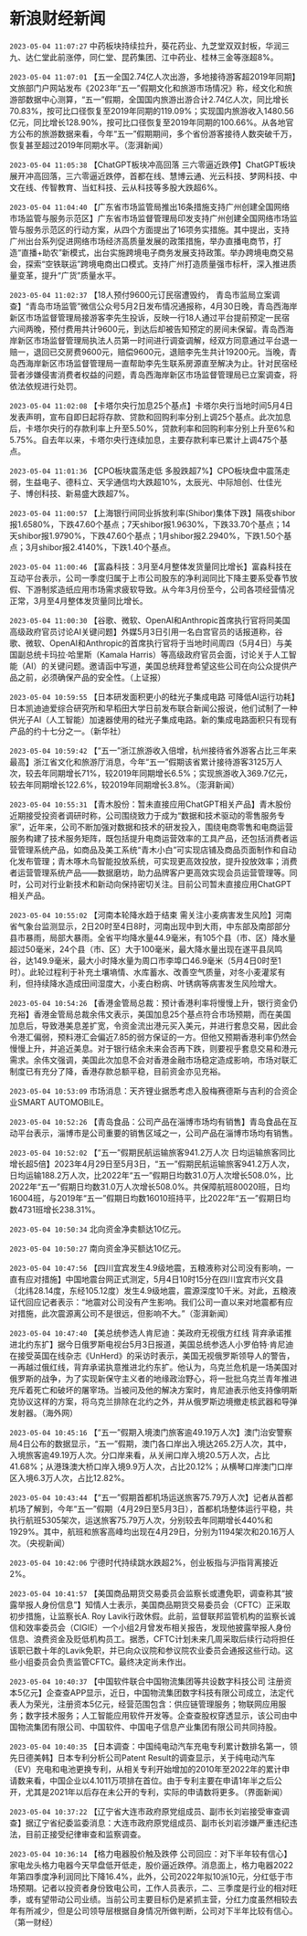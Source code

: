 # 新浪财经新闻
`2023-05-04 11:07:27` 中药板块持续拉升，葵花药业、九芝堂双双封板，华润三九、达仁堂此前涨停，同仁堂、昆药集团、江中药业、桂林三金等涨超8%。

`2023-05-04 11:07:01` 【五一全国2.74亿人次出游，多地接待游客超2019年同期】文旅部门户网站发布《2023年“五一”假期文化和旅游市场情况》称，经文化和旅游部数据中心测算，“五一”假期，全国国内旅游出游合计2.74亿人次，同比增长70.83%，按可比口径恢复至2019年同期的119.09%；实现国内旅游收入1480.56亿元，同比增长128.90%，按可比口径恢复至2019年同期的100.66%。从各地官方公布的旅游数据来看，今年“五一”假期期间，多个省份游客接待人数突破千万，恢复甚至超过2019年同期水平。（澎湃新闻）

`2023-05-04 11:05:38` 【ChatGPT板块冲高回落 三六零逼近跌停】ChatGPT板块展开冲高回落，三六零逼近跌停，首都在线、慧博云通、光云科技、梦网科技、中文在线、传智教育、当虹科技、云从科技等多股大跌超6%。

`2023-05-04 11:04:40` 【广东省市场监管局推出16条措施支持广州创建全国网络市场监管与服务示范区】广东省市场监督管理局印发支持广州创建全国网络市场监管与服务示范区的行动方案，从四个方面提出了16项务实措施。其中提出，支持广州出台系列促进网络市场经济高质量发展的政策措施，举办直播电商节，打造“直播+助农”新模式，出台实施跨境电子商务发展支持政策。举办跨境电商交易会，探索“空铁联运”跨境电商出口模式。支持广州打造质量强市标杆，深入推进质量变革，提升“广货”质量水平。

`2023-05-04 11:02:37` 【18人预付9600元订民宿遭毁约， 青岛市监局立案调查】“青岛市场监管”微信公众号5月2日发布情况通报称，4月30日晚，青岛西海岸新区市场监督管理局接游客李先生投诉，反映一行18人通过平台提前预定一民宿六间两晚，预付费用共计9600元，到达后却被告知预定的房间未保留。青岛西海岸新区市场监督管理局执法人员第一时间进行调查调解，经双方同意通过平台退一赔一，退回已交房费9600元，赔偿9600元，退赔李先生共计19200元。当晚，青岛西海岸新区市场监督管理局一直帮助李先生联系房源直至解决为止。针对民宿经营者涉嫌侵害消费者权益的问题，青岛西海岸新区市场监督管理局已立案调查，将依法依规进行处罚。

`2023-05-04 11:02:08` 【卡塔尔央行加息25个基点】卡塔尔央行当地时间5月4日发表声明，宣布自即日起将存款、贷款和回购利率分别上调25个基点。此次加息后，卡塔尔央行的存款利率上升至5.50%，贷款利率和回购利率分别上升至6%和5.75%。自去年以来，卡塔尔央行连续加息，主要存款利率已累计上调475个基点。

`2023-05-04 11:01:36` 【CPO板块震荡走低 多股跌超7%】CPO板块盘中震荡走弱，生益电子、德科立、天孚通信均大跌超10%，太辰光、中际旭创、仕佳光子、博创科技、新易盛大跌超7%。

`2023-05-04 11:00:57` 【上海银行间同业拆放利率(Shibor)集体下跌】隔夜shibor报1.6580%，下跌47.60个基点；7天shibor报1.9630%，下跌33.70个基点；14天shibor报1.9790%，下跌47.60个基点；1月shibor报2.2940%，下跌1.50个基点；3月shibor报2.4140%，下跌1.40个基点。

`2023-05-04 11:00:46` 【富淼科技：3月至4月整体发货量同比增长】富淼科技在互动平台表示，公司一季度归属于上市公司股东的净利润同比下降主要系受春节放假、下游制浆造纸应用市场需求疲软导致。从今年3月份至今，公司各项经营情况正常，3月至4月整体发货量同比增长。

`2023-05-04 11:00:30` 【谷歌、微软、OpenAI和Anthropic首席执行官将同美国高级政府官员讨论AI关键问题】外媒5月3日引用一名白宫官员的话报道称，谷歌、微软、OpenAI和Anthropic的首席执行官将于当地时间周四（5月4日）与美国副总统卡玛拉·哈里斯（Kamala Harris）等高级政府官员会面，讨论关于人工智能（AI）的关键问题。邀请函中写道，美国总统拜登希望这些公司在向公众提供产品之前，必须确保产品的安全性。（上证报）

`2023-05-04 10:59:55` 【日本研发面积更小的硅光子集成电路 可降低AI运行功耗】日本凯迪迪爱综合研究所和早稻田大学日前发布联合新闻公报说，他们试制了一种供光子AI（人工智能）加速器使用的硅光子集成电路。新的集成电路面积只有现有产品的约十七分之一。（新华社）

`2023-05-04 10:59:42` 【“五一”浙江旅游收入倍增，杭州接待省外游客占比三年来最高】浙江省文化和旅游厅消息，今年“五一”假期该省累计接待游客3125万人次，较去年同期增长71%，较2019年同期增长6.5%；实现旅游收入369.7亿元，较去年同期增长122.6%，较2019年同期增长3.8%。（澎湃新闻）

`2023-05-04 10:55:31` 【青木股份：暂未直接应用ChatGPT相关产品】青木股份近期接受投资者调研时称，公司围绕致力于成为“数据和技术驱动的零售服务专家”，近年来，公司不断加强对数据和技术的研发投入，围绕电商零售和电商运营服务构建了技术服务矩阵，既包括提升电商运营效率的工具产品，还包括消费者运营管理系统产品，如商品及美工系统“青木小白”可实现店铺及商品页面制作和自动化发布管理；青木啄木鸟智能投放系统，可实现更高效投放，提升投放效率；消费者运营管理系统产品——数据磨坊，助力品牌客户更高效实现会员运营管理等。同时，公司对行业新技术和新动向保持密切关注。目前公司暂未直接应用ChatGPT相关产品。

`2023-05-04 10:55:02` 【河南本轮降水趋于结束 需关注小麦病害发生风险】河南省气象台监测显示，2日20时至4日8时，河南出现中到大雨，中东部及南部部分县市暴雨，局部大暴雨。全省平均降水量44.9毫米，有105个县（市、区）降水量超过50毫米，24个县（市、区）大于100毫米，最大降水量出现在遂平县凤鸣谷，达149.9毫米，最大小时降水量为周口市李埠口46.9毫米（5月4日0时至1时）。此轮过程利于补充土壤墒情、水库蓄水、改善空气质量，对冬小麦灌浆有利，但持续降水造成田间湿度大，小麦白粉病、叶锈病等病害发生风险增大。

`2023-05-04 10:54:26` 【香港金管局总裁：预计香港利率将慢慢上升，银行资金仍充裕】香港金管局总裁余伟文表示，美国加息25个基点符合市场预期，而在美国加息后，导致港美息差扩宽，令资金流出港元买入美元，并进行套息交易，因此会令港汇偏弱，预料港汇会偏近7.85的弱方保证的一方。但他又预期香港利率仍然会慢慢上升，并追近美息。对于银行结余未来会否再下跌，则要视乎套息交易和港元需求。余伟文强调，美国此次加息不会对香港金融市场稳定造成影响，市场对联汇制度已有充分了降，香港存款总额平稳，目前资金亦见充裕。

`2023-05-04 10:53:09` 市场消息：天齐锂业据悉考虑入股梅赛德斯与吉利的合资企业SMART AUTOMOBILE。

`2023-05-04 10:52:26` 【青岛食品：公司产品在淄博市场均有销售】青岛食品在互动平台表示，淄博市是公司重要的销售区域之一，公司产品在淄博市场均有销售。

`2023-05-04 10:52:02` 【“五一”假期民航运输旅客941.2万人次 日均运输旅客同比增长超5倍】2023年4月29日至5月3日，“五一”假期民航运输旅客941.2万人次，日均运输188.2万人次，比2022年“五一”假期日均数31.0万人次增长508.0%，比2022年“五一”假期日均数31.0万人次增长508.0%。共保障航班80020班，日均16004班，与2019年“五一”假期日均数16010班持平，比2022年“五一”假期日均数4731班增长238.31%。

`2023-05-04 10:50:34` 北向资金净卖额达10亿元。

`2023-05-04 10:50:27` 南向资金净买额达10亿元。

`2023-05-04 10:47:56` 【四川宜宾发生4.9级地震，五粮液称对公司没有影响，一直有应对措施】中国地震台网正式测定，5月4日10时15分在四川宜宾市兴文县（北纬28.14度，东经105.12度）发生4.9级地震，震源深度10千米。对此，五粮液证代回应记者表示：“地震对公司没有产生影响。我们公司一直以来对地震都有应对措施，此次震源离公司不是很远，但影响不大。”（澎湃新闻）

`2023-05-04 10:47:40` 【美总统参选人肯尼迪：美政府无视俄方红线 背弃承诺推进北约东扩】据今日俄罗斯电视台5月3日报道，美国总统参选人小罗伯特·肯尼迪在接受英国在线杂志《UnHerd》的采访时表示，美国无视俄罗斯领导人的警告，一再越过俄红线，背弃承诺执意推进北约东扩。他认为，乌克兰危机是一场美国对俄罗斯的战争，为了实现新保守主义者的地缘政治野心，将一批批乌克兰青年推进充斥着死亡和破坏的屠宰场。当被问及他的解决方案时，肯尼迪表示他支持像明斯克协议这样的方案，将乌克兰排除在北约之外，并从俄罗斯边境撤走核武器和导弹发射器。（海外网）

`2023-05-04 10:45:16` 【“五一”假期入境澳门旅客逾49.19万人次】澳门治安警察局4日公布的数据显示，“五一”假期，澳门各口岸出入境达265.2万人次，其中，入境旅客逾49.19万人次。分口岸来看，从关闸口岸入境20.5万人次，占比41.68%；从港珠澳大桥口岸入境9.9万人次，占比20.12%；从横琴口岸澳门口岸区入境6.3万人次，占比12.82%。

`2023-05-04 10:43:44` 【“五一”假期首都机场运送旅客75.79万人次】记者从首都机场了解到，今年“五一”假期（4月29日至5月3日），首都机场整体运行平稳，共执行航班5305架次，运送旅客75.79万人次，分别较去年同期增长440%和1929%。其中，航班和旅客高峰均出现在4月29日，分别为1194架次和20.16万人次。（央视新闻）

`2023-05-04 10:42:06` 宁德时代持续跳水跌超2%，创业板指与沪指背离接近2%。

`2023-05-04 10:41:57` 【美国商品期货交易委员会监察长或遭免职，调查称其“披露举报人身份信息”】知情人士表示，美国商品期货交易委员会（CFTC）正采取初步措施，让监察长A. Roy Lavik行政休假。此前，监督联邦监管机构的监察长诚信和效率委员会（CIGIE）一个小组2月曾发布相关报告，发现他披露举报人身份信息、浪费资金及贬低机构员工。据悉，CFTC计划未来几周采取后续行动将担任该职已数十年的Lavik免职，并已向众议院和参议院农业委员会通报这些行动。这些小组委员会负责监管CFTC。最终决定尚未作出。

`2023-05-04 10:40:37` 【中国软件联合中国物流集团等共设数字科技公司 注册资本5亿元】企查查APP显示，近日，中国物流集团数字科技有限公司成立，法定代表人为荣光，注册资本5亿元，经营范围包含：供应链管理服务；物联网应用服务；数字技术服务；人工智能应用软件开发等。企查查股权穿透显示，该公司由中国物流集团有限公司、中国软件、中国电子信息产业集团有限公司共同持股。

`2023-05-04 10:40:35` 【日本调查：中国纯电动汽车充电专利累计数排名第一，领先日德美韩】日本专利分析公司Patent Result的调查显示，关于纯电动汽车（EV）充电和电池更换专利，从相关专利开始增加的2010年至2022年的累计申请数来看，中国企业以4.1011万项排在首位。由于专利主要在申请1年半之后公开，尤其是2021年以后存在未公开的专利，实际的申请数将更多。（界面新闻）

`2023-05-04 10:37:22` 【辽宁省大连市政府原党组成员、副市长刘岩接受审查调查】据辽宁省纪委监委消息：大连市政府原党组成员、副市长刘岩涉嫌严重违纪违法，目前正接受纪律审查和监察调查。

`2023-05-04 10:36:14` 【格力电器股价触及跌停 公司回应：对下半年较有信心】 家电龙头格力电器今天早盘低开低走，股价逼近跌停。消息面上，格力电器2022年第四季度净利润同比下降16.4%，此外，公司2022年拟10派10元，分红低于市场预期。记者以投资者身份致电公司，工作人员表示，二、三季度是行业的相对旺季，或有望带动公司业绩。当前公司主要目标仍是紧抓主营，分红力度虽然相较去年有所减少，但是公司领导层根据自身情况所做判断，公司对下半年比较有信心。（第一财经）

